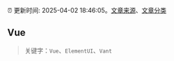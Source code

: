 :alarm_clock: 更新时间: 2025-04-02 18:46:05。[文章来源](/README.md)、[文章分类](/TAGS.md)

## Vue


> 关键字：`Vue`、`ElementUI`、`Vant`



